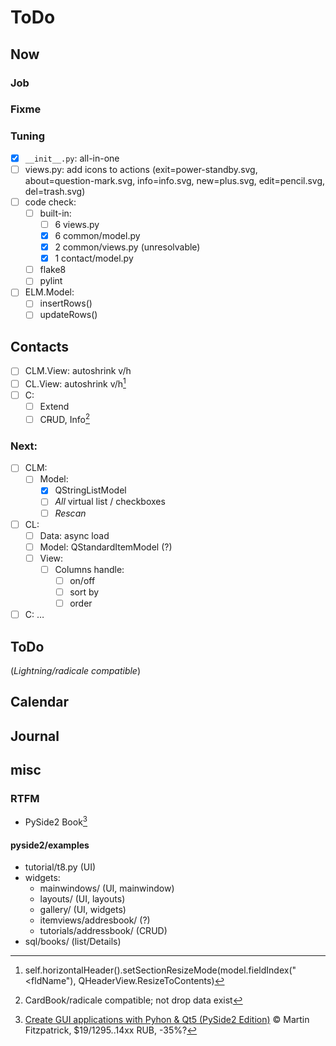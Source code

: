 # ToDo

## Now

### Job

### Fixme

### Tuning
- [x] `__init__.py`: all-in-one
- [ ] views.py: add icons to actions (exit=power-standby.svg, about=question-mark.svg, info=info.svg, new=plus.svg, edit=pencil.svg, del=trash.svg)
- [ ] code check:
  - [ ] built-in:
    - [ ] 6 views.py
    - [x] 6 common/model.py
    - [x] 2 common/views.py (unresolvable)
    - [x] 1 contact/model.py
  - [ ] flake8
  - [ ] pylint
- [ ] ELM.Model:
  - [ ] insertRows()
  - [ ] updateRows()

## Contacts
- [ ] CLM.View: autoshrink v/h
- [ ] CL.View: autoshrink v/h[^1]
- [ ] C:
  - [ ] Extend
  - [ ] C~~R~~UD, Info[^2]

### Next:
- [ ] CLM:
  - [ ] Model:
     - [x] QStringListModel
     - [ ] *All* virtual list / checkboxes
     - [ ] *Rescan*
- [ ] CL:
  - [ ] Data: async load
  - [ ] Model: QStandardItemModel (?)
  - [ ] View:
    - [ ] Columns handle:
       - [ ] on/off
       - [ ] sort by
       - [ ] order
- [ ] C: &hellip;

## ToDo
(*Lightning/radicale compatible*)

## Calendar

## Journal

## misc

### RTFM
- PySide2 Book[^3]

#### pyside2/examples
- tutorial/t8.py (UI)
- widgets:
  - mainwindows/ (UI, mainwindow)
  - layouts/ (UI, layouts)
  - gallery/ (UI, widgets)
  - itemviews/addresbook/ (?)
  - tutorials/addressbook/ (CRUD)
- sql/books/ (list/Details)

[^1]: self.horizontalHeader().setSectionResizeMode(model.fieldIndex("<fldName"), QHeaderView.ResizeToContents)
[^2]: CardBook/radicale compatible; not drop data exist
[^3]: [Create GUI applications with Pyhon & Qt5 (PySide2 Edition)](https://www.pythonguis.com/pyside2-book/) &copy; Martin Fitzpatrick, $19/1295..14xx RUB, -35%?
